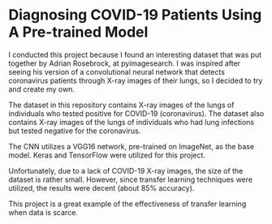 # Diagnosing COVID-19 Patients Using A Pre-trained Model
I conducted this project because I found an interesting dataset that was put together by Adrian Rosebrock, at pyimagesearch. I was inspired after seeing his version of a convolutional neural network that detects coronavirus patients through X-ray images of their lungs, so I decided to try and create my own. 

The dataset in this repository contains X-ray images of the lungs of individuals who tested positive for COVID-19 (coronavirus). The dataset also contains X-ray images of the lungs of individuals who had lung infections but tested negative for the coronavirus. 

The CNN utilizes a VGG16 network, pre-trained on ImageNet, as the base model. Keras and TensorFlow were utilized for this project. 

Unfortunately, due to a lack of COVID-19 X-ray images, the size of the dataset is rather small. However, since transfer learning techniques were utilized, the results were decent (about 85% accuracy).

This project is a great example of the effectiveness of transfer learning when data is scarce.
